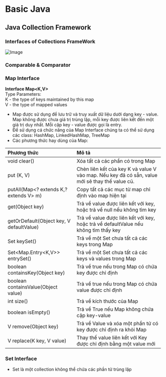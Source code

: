 # Basic Java

## Java Collection Framework
### Interfaces of Collections FrameWork
![Image](https://github.com/hieuvu98/java-basics/blob/master/images/collection-framework-hierarchy-in-java.jpg?raw=true)
### Comparable & Comparator
### Map Interface
<b>Interface Map<K,V></b>  
Type Parameters:  
K - the type of keys maintained by this map  
V - the type of mapped values  
- Map được sử dụng để lưu trữ và truy xuất dữ liệu dưới dạng key - value. Map không được chưa giá trị trùng lặp, mỗi key 
được liên kết đến một giá trị duy nhất. Mỗi cặp key - value được gọi là entry.
- Để sử dụng cá chức năng của Map Interface chúng ta có thể sử dụng các class: HashMap, LinkedHashMap, TreeMap
- Các phương thức hay dùng của Map:

| Phương thức                              | Mô tả                                                                                          |
|:-----------------------------------------|:-----------------------------------------------------------------------------------------------|
| void clear()                             | Xóa tất cả các phần có trong Map                                                               |
| put (K, V)                               | Chèn liên kết của key K và value V vào map. Nếu key đã có sẵn, value mới sẽ thay thế value cũ. |
| putAll(Map<? extends K,? extends V> m)   | Copy tất cả các mục từ map chỉ định vào map hiện tại                                           |
| get(Object key)                          | Trả về value được liên kết với key, hoặc trả về null nếu không tìm key                         |
| getOrDefault(Object key, V defaultValue) | Trả về value được liên kết với key, hoặc trả về defaultValue nếu không tìm thấy key            |
| Set keySet()                             | Trả về một Set chưa tất cả các keys trong Map                                                  |
| Set<Map.Entry<K,V>> entrySet()           | Trả về một Set chưa tất cả các keys và values trong Map                                        |
| boolean containsKey(Object key)          | Trả về true nếu trong Map có chứa key được chỉ định                                            |
| boolean containsValue(Object value)      | Trả về true nếu trong Map có chứa value được chỉ định                                          |
| int size()                               | Trả về kích thước của Map                                                                      |
| boolean isEmpty()                        | Trả về True nếu Map không chứa cặp key-value                                                   |
| V remove(Object key)                     | Trả về Value và xóa một phần tử có key được chỉ định ra khỏi Map                               |
| V replace(K key, V value)                | Thay thế value liên kết với Key được chỉ định bằng một value mới                               |

### Set Interface
- Set là một collection không thể chứa các phần tử trùng lặp